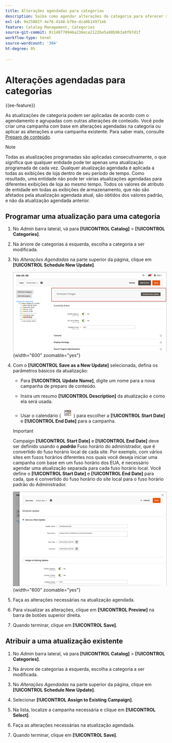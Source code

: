 ```yaml
---
title: Alterações agendadas para categorias
description: Saiba como agendar alterações de categoria para oferecer suporte a campanhas de marketing e promoções de loja.
exl-id: 9e25082f-4e76-4148-b76e-dca0b14971eb
feature: Catalog Management, Categories
source-git-commit: 01148770946a236ece2122be5a88b963a0f07d1f
workflow-type: tm+mt
source-wordcount: '384'
ht-degree: 0%

---
```


# Alterações agendadas para categorias

{{ee-feature}}

As atualizações de categoria podem ser aplicadas de acordo com o agendamento e agrupadas com outras alterações de conteúdo. Você pode criar uma campanha com base em alterações agendadas na categoria ou aplicar as alterações a uma campanha existente. Para saber mais, consulte [Preparo de conteúdo](../content-design/content-staging.md).

>[!NOTE]
>
>Todas as atualizações programadas são aplicadas consecutivamente, o que significa que qualquer entidade pode ter apenas uma atualização programada de cada vez. Qualquer atualização agendada é aplicada a todas as exibições de loja dentro de seu período de tempo. Como resultado, uma entidade não pode ter várias atualizações agendadas para diferentes exibições de loja ao mesmo tempo. Todos os valores de atributo de entidade em todas as exibições de armazenamento, que não são afetados pela atualização agendada atual, são obtidos dos valores padrão, e não da atualização agendada anterior.

## Programar uma atualização para uma categoria

1. No _Admin_ barra lateral, vá para **[!UICONTROL Catalog]** > **[!UICONTROL Categories]**.

1. Na árvore de categorias à esquerda, escolha a categoria a ser modificada.

1. No _Alterações Agendadas_ na parte superior da página, clique em **[!UICONTROL Schedule New Update]**.

   ![Alterações Agendadas](./assets/category-scheduled-changes.png){width="600" zoomable="yes"}

1. Com o **[!UICONTROL Save as a New Update]** selecionada, defina os parâmetros básicos da atualização:

   - Para **[!UICONTROL Update Name]**, digite um nome para a nova campanha de preparo de conteúdo.

   - Insira um resumo **[!UICONTROL Description]** da atualização e como ela será usada.

   - Usar o calendário ( ![Ícone de calendário](../assets/icon-calendar.png) ) para escolher a **[!UICONTROL Start Date]** e **[!UICONTROL End Date]** para a campanha.

   >[!IMPORTANT]
   >
   >Campaign **[!UICONTROL Start Date]** e **[!UICONTROL End Date]** deve ser definido usando o **_padrão_** Fuso horário do administrador, que é convertido do fuso horário local de cada site. Por exemplo, com vários sites em fusos horários diferentes nos quais você deseja iniciar uma campanha com base em um fuso horário dos EUA, é necessário agendar uma atualização separada para cada fuso horário local. Você define o **[!UICONTROL Start Date]** e **[!UICONTROL End Date]** para cada, que é convertido do fuso horário do site local para o fuso horário padrão do Administrador.

   ![Alterações Agendadas](./assets/category-scheduled-changes-new-update.png){width="600" zoomable="yes"}

1. Faça as alterações necessárias na atualização agendada.

1. Para visualizar as alterações, clique em **[!UICONTROL Preview]** na barra de botões superior direita.

1. Quando terminar, clique em **[!UICONTROL Save]**.

## Atribuir a uma atualização existente

1. No _Admin_ barra lateral, vá para **[!UICONTROL Catalog]** > **[!UICONTROL Categories]**.

1. Na árvore de categorias à esquerda, escolha a categoria a ser modificada.

1. No _Alterações Agendadas_ na parte superior da página, clique em **[!UICONTROL Schedule New Update]**.

1. Selecionar **[!UICONTROL Assign to Existing Campaign]**.

1. Na lista, localize a campanha necessária e clique em **[!UICONTROL Select]**.

1. Faça as alterações necessárias na atualização agendada.

1. Quando terminar, clique em **[!UICONTROL Save]**.
